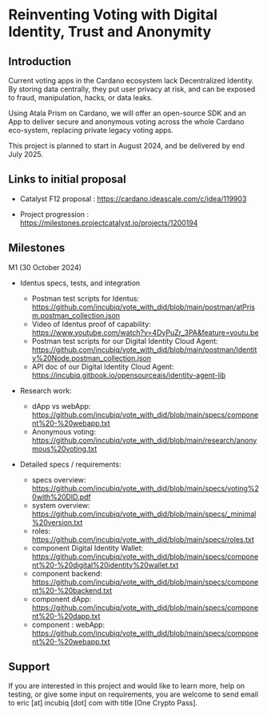 # Reinventing Voting with Digital Identity, Trust and Anonymity

## Introduction

Current voting apps in the Cardano ecosystem lack Decentralized Identity. By storing data centrally, they put user privacy at risk, and can be exposed to fraud, manipulation, hacks, or data leaks.

Using Atala Prism on Cardano, we will offer an open-source SDK and an App to deliver secure and anonymous voting across the whole Cardano eco-system, replacing private legacy voting apps.

This project is planned to start in August 2024, and be delivered by end July 2025.

## Links to initial proposal 

 - Catalyst F12 proposal : https://cardano.ideascale.com/c/idea/119903

 - Project progression : https://milestones.projectcatalyst.io/projects/1200194


## Milestones

 M1 (30 October 2024)
 

  - Identus specs, tests, and integration
    * Postman test scripts for Identus: https://github.com/incubiq/vote_with_did/blob/main/postman/atPrism.postman_collection.json
    * Video of Identus proof of capability: https://www.youtube.com/watch?v=4DyPuZr_3PA&feature=youtu.be
    * Postman test scripts for our Digital Identity Cloud Agent: https://github.com/incubiq/vote_with_did/blob/main/postman/Identity%20Node.postman_collection.json
    * API doc of our Digital Identity Cloud Agent: https://incubiq.gitbook.io/opensourceais/identity-agent-lib 

  - Research work: 
    * dApp vs webApp: https://github.com/incubiq/vote_with_did/blob/main/specs/component%20-%20webapp.txt
    * Anonymous voting: https://github.com/incubiq/vote_with_did/blob/main/research/anonymous%20voting.txt

  - Detailed specs / requirements: 
    * specs overview: https://github.com/incubiq/vote_with_did/blob/main/specs/voting%20with%20DID.pdf
    * system overview: https://github.com/incubiq/vote_with_did/blob/main/specs/_minimal%20version.txt
    * roles: https://github.com/incubiq/vote_with_did/blob/main/specs/roles.txt
    * component Digital Identity Wallet: https://github.com/incubiq/vote_with_did/blob/main/specs/component%20-%20digital%20identity%20wallet.txt
    * component backend: https://github.com/incubiq/vote_with_did/blob/main/specs/component%20-%20backend.txt
    * component dApp: https://github.com/incubiq/vote_with_did/blob/main/specs/component%20-%20dapp.txt
    * component : webApp: https://github.com/incubiq/vote_with_did/blob/main/specs/component%20-%20webapp.txt
  

## Support

If you are interested in this project and would like to learn more, help on testing, or give some input on requirements, you are welcome to send email to eric [at] incubiq [dot] com with title [One Crypto Pass].